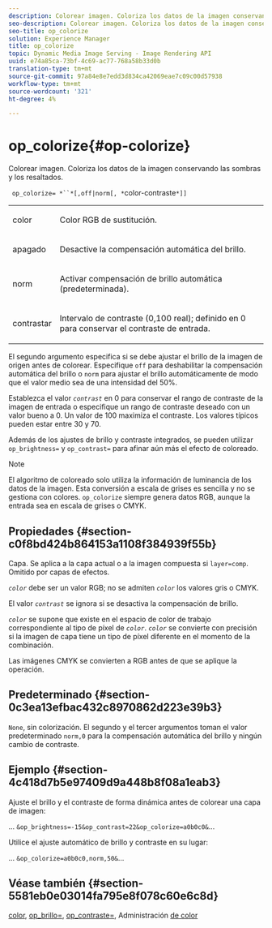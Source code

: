 ```yaml
---
description: Colorear imagen. Coloriza los datos de la imagen conservando las sombras y los resaltados.
seo-description: Colorear imagen. Coloriza los datos de la imagen conservando las sombras y los resaltados.
seo-title: op_colorize
solution: Experience Manager
title: op_colorize
topic: Dynamic Media Image Serving - Image Rendering API
uuid: e74a85ca-73bf-4c69-ac77-768a58b33d0b
translation-type: tm+mt
source-git-commit: 97a84e8e7edd3d834ca42069eae7c09c00d57938
workflow-type: tm+mt
source-wordcount: '321'
ht-degree: 4%

---
```



# op_colorize{#op-colorize}

Colorear imagen. Coloriza los datos de la imagen conservando las sombras y los resaltados.

` op_colorize= *``*[,off|norm[, *`color-contraste`*]]`

<table id="simpletable_768D6CDF3F734E7F89DC7AB2EAAC0C77"> 
 <tr class="strow"> 
  <td class="stentry"> <p> <span class="varname"> color </span> </p> </td> 
  <td class="stentry"> <p>Color RGB de sustitución. </p> </td> 
 </tr> 
 <tr class="strow"> 
  <td class="stentry"> <p> <span class="codeph"> apagado </span> </p> </td> 
  <td class="stentry"> <p>Desactive la compensación automática del brillo. </p> </td> 
 </tr> 
 <tr class="strow"> 
  <td class="stentry"> <p> <span class="codeph"> norm  </span> </p> </td> 
  <td class="stentry"> <p>Activar compensación de brillo automática (predeterminada). </p> </td> 
 </tr> 
 <tr class="strow"> 
  <td class="stentry"> <p> <span class="varname"> contrastar </span> </p> </td> 
  <td class="stentry"> <p>Intervalo de contraste (0,100 real); definido en 0 para conservar el contraste de entrada. </p> </td> 
 </tr> 
</table>

El segundo argumento especifica si se debe ajustar el brillo de la imagen de origen antes de colorear. Especifique `off` para deshabilitar la compensación automática del brillo o `norm` para ajustar el brillo automáticamente de modo que el valor medio sea de una intensidad del 50%.

Establezca el valor *`contrast`* en 0 para conservar el rango de contraste de la imagen de entrada o especifique un rango de contraste deseado con un valor bueno a 0. Un valor de 100 maximiza el contraste. Los valores típicos pueden estar entre 30 y 70.

Además de los ajustes de brillo y contraste integrados, se pueden utilizar `op_brightness=` y `op_contrast=` para afinar aún más el efecto de coloreado.

>[!NOTE]
>
>El algoritmo de coloreado solo utiliza la información de luminancia de los datos de la imagen. Esta conversión a escala de grises es sencilla y no se gestiona con colores. `op_colorize` siempre genera datos RGB, aunque la entrada sea en escala de grises o CMYK.

## Propiedades {#section-c0f8bd424b864153a1108f384939f55b}

Capa. Se aplica a la capa actual o a la imagen compuesta si `layer=comp`. Omitido por capas de efectos.

*`color`* debe ser un valor RGB; no se admiten  *`color`* los valores gris o CMYK.

El valor *`contrast`* se ignora si se desactiva la compensación de brillo.

*`color`* se supone que existe en el espacio de color de trabajo correspondiente al tipo de píxel de  *`color`*. *`color`* se convierte con precisión si la imagen de capa tiene un tipo de píxel diferente en el momento de la combinación.

Las imágenes CMYK se convierten a RGB antes de que se aplique la operación.

## Predeterminado {#section-0c3ea13efbac432c8970862d223e39b3}

`None`, sin colorización. El segundo y el tercer argumentos toman el valor predeterminado `norm,0` para la compensación automática del brillo y ningún cambio de contraste.

## Ejemplo {#section-4c418d7b5e97409d9a448b8f08a1eab3}

Ajuste el brillo y el contraste de forma dinámica antes de colorear una capa de imagen:

... `&op_brightness=-15&op_contrast=22&op_colorize=a0b0c0&`...

Utilice el ajuste automático de brillo y contraste en su lugar:

... `&op_colorize=a0b0c0,norm,50&`...

## Véase también {#section-5581eb0e03014fa795e8f078c60e6c8d}

[color](/help/aem-is-ir-api/is-api/http-ref/image-serving-api-ref/c-http-protocol-reference/c-data-types/r-is-http-color.md),  [op_brillo=](../../../../../is-api/http-ref/image-serving-api-ref/c-http-protocol-reference/c-command-reference/r-op-brightness.md#reference-edf79dc41ae5411c80bec3ee3731c58a),  [op_contraste=](../../../../../is-api/http-ref/image-serving-api-ref/c-http-protocol-reference/c-command-reference/r-op-contrast.md#reference-b26dfa9869fd43bebea0fbb8e9fe743d), Administración  [de color](../../../../../is-api/http-ref/image-serving-api-ref/c-http-protocol-reference/c-syntax-and-features/r-color-management.md#reference-c7e4a72d589145189f7e4bcb6b4544d7)
